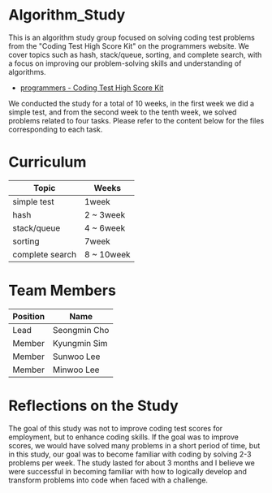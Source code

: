 # Algorithm_Study
This is an algorithm study group focused on solving coding test problems from the "Coding Test High Score Kit" on the programmers website. We cover topics such as hash, stack/queue, sorting, and complete search, with a focus on improving our problem-solving skills and understanding of algorithms.
- [programmers - Coding Test High Score Kit](https://school.programmers.co.kr/learn/challenges?tab=algorithm_practice_kit)


We conducted the study for a total of 10 weeks, in the first week we did a simple test, and from the second week to the tenth week, we solved problems related to four tasks. Please refer to the content below for the files corresponding to each task.
  
    
    

  
    
    
# Curriculum
| Topic | Weeks |
| --- | --- |
| simple test | 1week |
| hash | 2 ~ 3week |
| stack/queue | 4 ~ 6week |
| sorting | 7week |
| complete search | 8 ~ 10week |




# Team Members
| Position | Name |
| --- | --- |
| Lead | Seongmin Cho |
| Member | Kyungmin Sim |
| Member | Sunwoo Lee |
| Member | Minwoo Lee |



# Reflections on the Study
The goal of this study was not to improve coding test scores for employment, but to enhance coding skills. If the goal was to improve scores, we would have solved many problems in a short period of time, but in this study, our goal was to become familiar with coding by solving 2-3 problems per week. The study lasted for about 3 months and I believe we were successful in becoming familiar with how to logically develop and transform problems into code when faced with a challenge.
